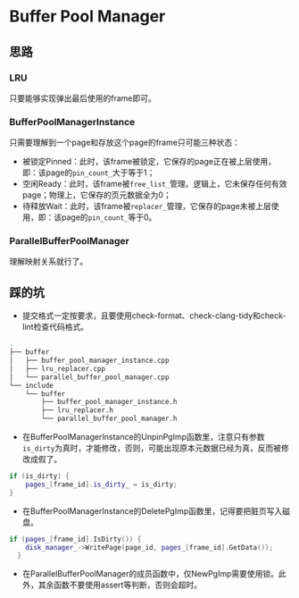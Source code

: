 # Buffer Pool Manager

## 思路

### LRU

只要能够实现弹出最后使用的frame即可。

### BufferPoolManagerInstance

只需要理解到一个page和存放这个page的frame只可能三种状态：

+ 被锁定Pinned：此时，该frame被锁定，它保存的page正在被上层使用，即：该page的`pin_count_`大于等于1；
+ 空闲Ready：此时，该frame被`free_list_`管理。逻辑上，它未保存任何有效page；物理上，它保存的页元数据全为0；
+ 待释放Wait：此时，该frame被`replacer_`管理，它保存的page未被上层使用，即：该page的`pin_count_`等于0。

### ParallelBufferPoolManager

理解映射关系就行了。

## 踩的坑

+ 提交格式一定按要求，且要使用check-format、check-clang-tidy和check-lint检查代码格式。

``` bash
.
├── buffer
│   ├── buffer_pool_manager_instance.cpp
│   ├── lru_replacer.cpp
│   └── parallel_buffer_pool_manager.cpp
└── include
    └── buffer
        ├── buffer_pool_manager_instance.h
        ├── lru_replacer.h
        └── parallel_buffer_pool_manager.h
```

+ 在BufferPoolManagerInstance的UnpinPgImp函数里，注意只有参数`is_dirty`为真时，才能修改，否则，可能出现原本元数据已经为真，反而被修改成假了。

``` c++
if (is_dirty) {
    pages_[frame_id].is_dirty_ = is_dirty;
}
```

+ 在BufferPoolManagerInstance的DeletePgImp函数里，记得要把脏页写入磁盘。

``` c++
if (pages_[frame_id].IsDirty()) {
    disk_manager_->WritePage(page_id, pages_[frame_id].GetData());
  }
```

+ 在ParallelBufferPoolManager的成员函数中，仅NewPgImp需要使用锁。此外，其余函数不要使用assert等判断，否则会超时。
